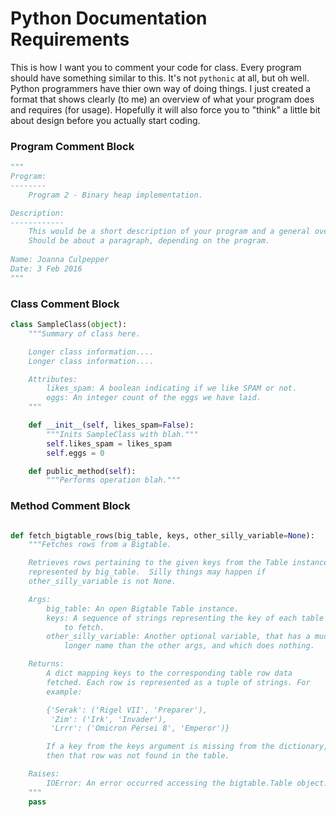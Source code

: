 # Python Documentation Requirements 

This is how I want you to comment your code for class. Every program should have something similar
to this. It's not `pythonic` at all, but oh well. Python programmers have thier own way of doing things. 
I just created a format that shows clearly (to me) an overview of what your program does and requires (for
usage). Hopefully it will also force you to "think" a little bit about design before you actually start coding. 

### Program Comment Block
```python
"""
Program:
--------
    Program 2 - Binary heap implementation.

Description:
------------
    This would be a short description of your program and a general overview of what you did. 
    Should be about a paragraph, depending on the program.
    
Name: Joanna Culpepper
Date: 3 Feb 2016
"""
```

### Class Comment Block

```python
class SampleClass(object):
    """Summary of class here.

    Longer class information....
    Longer class information....

    Attributes:
        likes_spam: A boolean indicating if we like SPAM or not.
        eggs: An integer count of the eggs we have laid.
    """

    def __init__(self, likes_spam=False):
        """Inits SampleClass with blah."""
        self.likes_spam = likes_spam
        self.eggs = 0

    def public_method(self):
        """Performs operation blah."""
```

### Method Comment Block

```python

def fetch_bigtable_rows(big_table, keys, other_silly_variable=None):
    """Fetches rows from a Bigtable.

    Retrieves rows pertaining to the given keys from the Table instance
    represented by big_table.  Silly things may happen if
    other_silly_variable is not None.

    Args:
        big_table: An open Bigtable Table instance.
        keys: A sequence of strings representing the key of each table row
            to fetch.
        other_silly_variable: Another optional variable, that has a much
            longer name than the other args, and which does nothing.

    Returns:
        A dict mapping keys to the corresponding table row data
        fetched. Each row is represented as a tuple of strings. For
        example:

        {'Serak': ('Rigel VII', 'Preparer'),
         'Zim': ('Irk', 'Invader'),
         'Lrrr': ('Omicron Persei 8', 'Emperor')}

        If a key from the keys argument is missing from the dictionary,
        then that row was not found in the table.

    Raises:
        IOError: An error occurred accessing the bigtable.Table object.
    """
    pass
    
```
